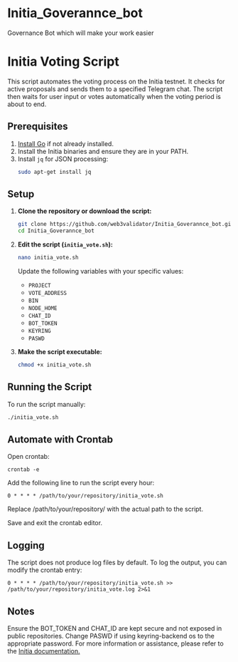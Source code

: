 # Initia_Goverannce_bot
Governance Bot which will make your work easier
# Initia Voting Script

This script automates the voting process on the Initia testnet. It checks for active proposals and sends them to a specified Telegram chat. The script then waits for user input or votes automatically when the voting period is about to end.

## Prerequisites

1. [Install Go](https://golang.org/doc/install) if not already installed.
2. Install the Initia binaries and ensure they are in your PATH.
3. Install `jq` for JSON processing:
    ```bash
    sudo apt-get install jq
    ```

## Setup

1. **Clone the repository or download the script:**
    ```bash
    git clone https://github.com/web3validator/Initia_Goverannce_bot.git
    cd Initia_Goverannce_bot
    ```

2. **Edit the script (`initia_vote.sh`):**
    ```bash
    nano initia_vote.sh
    ```
    Update the following variables with your specific values:
    - `PROJECT`
    - `VOTE_ADDRESS`
    - `BIN`
    - `NODE_HOME`
    - `CHAT_ID`
    - `BOT_TOKEN`
    - `KEYRING`
    - `PASWD`

3. **Make the script executable:**
    ```bash
    chmod +x initia_vote.sh
    ```

## Running the Script

To run the script manually:
```bash
./initia_vote.sh
 ```
## Automate with Crontab
Open crontab:

 ```
crontab -e
 ```
Add the following line to run the script every hour:

 ```
0 * * * * /path/to/your/repository/initia_vote.sh
 ```

Replace /path/to/your/repository/ with the actual path to the script.

Save and exit the crontab editor.

## Logging
The script does not produce log files by default. To log the output, you can modify the crontab entry:

 ```
0 * * * * /path/to/your/repository/initia_vote.sh >> /path/to/your/repository/initia_vote.log 2>&1
 ```
## Notes
Ensure the BOT_TOKEN and CHAT_ID are kept secure and not exposed in public repositories.
Change PASWD if using keyring-backend os to the appropriate password.
For more information or assistance, please refer to the [Initia documentation.](https://docs.initia.xyz/)

